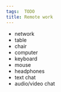 ```yaml
---
tags:  TODO
title: Remote work
---
```

- network
- table
- chair
- computer
- keyboard
- mouse
- headphones
- text chat
- audio/video chat
